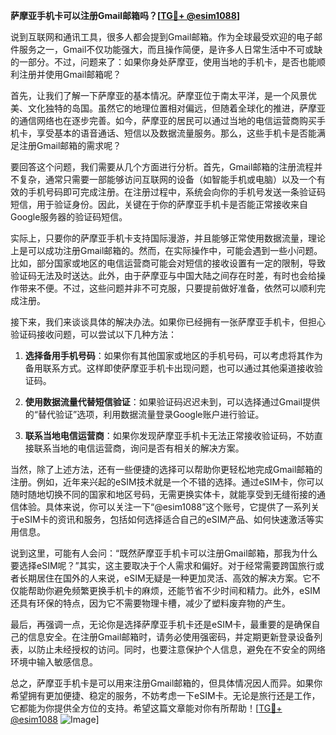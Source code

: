 **萨摩亚手机卡可以注册Gmail邮箱吗？[[TG💪+ @esim1088](https://t.me/s/esim1088)]**

说到互联网和通讯工具，很多人都会提到Gmail邮箱。作为全球最受欢迎的电子邮件服务之一，Gmail不仅功能强大，而且操作简便，是许多人日常生活中不可或缺的一部分。不过，问题来了：如果你身处萨摩亚，使用当地的手机卡，是否也能顺利注册并使用Gmail邮箱呢？

首先，让我们了解一下萨摩亚的基本情况。萨摩亚位于南太平洋，是一个风景优美、文化独特的岛国。虽然它的地理位置相对偏远，但随着全球化的推进，萨摩亚的通信网络也在逐步完善。如今，萨摩亚的居民可以通过当地的电信运营商购买手机卡，享受基本的语音通话、短信以及数据流量服务。那么，这些手机卡是否能满足注册Gmail邮箱的需求呢？

要回答这个问题，我们需要从几个方面进行分析。首先，Gmail邮箱的注册流程并不复杂，通常只需要一部能够访问互联网的设备（如智能手机或电脑）以及一个有效的手机号码即可完成注册。在注册过程中，系统会向你的手机号发送一条验证码短信，用于验证身份。因此，关键在于你的萨摩亚手机卡是否能正常接收来自Google服务器的验证码短信。

实际上，只要你的萨摩亚手机卡支持国际漫游，并且能够正常使用数据流量，理论上是可以成功注册Gmail邮箱的。然而，在实际操作中，可能会遇到一些小问题。比如，部分国家或地区的电信运营商可能会对短信的接收设置有一定的限制，导致验证码无法及时送达。此外，由于萨摩亚与中国大陆之间存在时差，有时也会给操作带来不便。不过，这些问题并非不可克服，只要提前做好准备，依然可以顺利完成注册。

接下来，我们来谈谈具体的解决办法。如果你已经拥有一张萨摩亚手机卡，但担心验证码接收问题，可以尝试以下几种方法：

1. **选择备用手机号码**：如果你有其他国家或地区的手机号码，可以考虑将其作为备用联系方式。这样即使萨摩亚手机卡出现问题，也可以通过其他渠道接收验证码。
   
2. **使用数据流量代替短信验证**：如果验证码迟迟未到，可以选择通过Gmail提供的“替代验证”选项，利用数据流量登录Google账户进行验证。

3. **联系当地电信运营商**：如果你发现萨摩亚手机卡无法正常接收验证码，不妨直接联系当地的电信运营商，询问是否有相关的解决方案。

当然，除了上述方法，还有一些便捷的选择可以帮助你更轻松地完成Gmail邮箱的注册。例如，近年来兴起的eSIM技术就是一个不错的选择。通过eSIM卡，你可以随时随地切换不同的国家和地区号码，无需更换实体卡，就能享受到无缝衔接的通信体验。具体来说，你可以关注一下“@esim1088”这个账号，它提供了一系列关于eSIM卡的资讯和服务，包括如何选择适合自己的eSIM产品、如何快速激活等实用信息。

说到这里，可能有人会问：“既然萨摩亚手机卡可以注册Gmail邮箱，那我为什么要选择eSIM呢？”其实，这主要取决于个人需求和偏好。对于经常需要跨国旅行或者长期居住在国外的人来说，eSIM无疑是一种更加灵活、高效的解决方案。它不仅能帮助你避免频繁更换手机卡的麻烦，还能节省不少时间和精力。此外，eSIM还具有环保的特点，因为它不需要物理卡槽，减少了塑料废弃物的产生。

最后，再强调一点，无论你是选择萨摩亚手机卡还是eSIM卡，最重要的是确保自己的信息安全。在注册Gmail邮箱时，请务必使用强密码，并定期更新登录设备列表，以防止未经授权的访问。同时，也要注意保护个人信息，避免在不安全的网络环境中输入敏感信息。

总之，萨摩亚手机卡是可以用来注册Gmail邮箱的，但具体情况因人而异。如果你希望拥有更加便捷、稳定的服务，不妨考虑一下eSIM卡。无论是旅行还是工作，它都能为你提供全方位的支持。希望这篇文章能对你有所帮助！[[TG💪+ @esim1088](https://t.me/s/esim1088) ![Image](https://i.postimg.cc/4NQfJmqS/Snipaste-2025-05-13-00-14-12.png)]